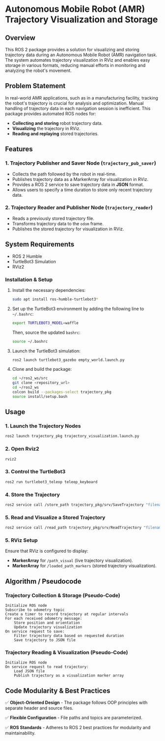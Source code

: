 # Autonomous Mobile Robot (AMR) Trajectory Visualization and Storage

## Overview
This ROS 2 package provides a solution for visualizing and storing trajectory data during an Autonomous Mobile Robot (AMR) navigation task. The system automates trajectory visualization in RViz and enables easy storage in various formats, reducing manual efforts in monitoring and analyzing the robot's movement.

## Problem Statement
In real-world AMR applications, such as in a manufacturing facility, tracking the robot's trajectory is crucial for analysis and optimization. Manual handling of trajectory data in each navigation session is inefficient. This package provides automated ROS nodes for:
- **Collecting and storing** robot trajectory data.
- **Visualizing** the trajectory in RViz.
- **Reading and replaying** stored trajectories.

## Features
### 1. Trajectory Publisher and Saver Node (`trajectory_pub_saver`)
- Collects the path followed by the robot in real-time.
- Publishes trajectory data as a MarkerArray for visualization in RViz.
- Provides a ROS 2 service to save trajectory data in **JSON** format.
- Allows users to specify a time duration to store only recent trajectory data.

### 2. Trajectory Reader and Publisher Node (`trajectory_reader`)
- Reads a previously stored trajectory file.
- Transforms trajectory data to the `odom` frame.
- Publishes the stored trajectory for visualization in RViz.

## System Requirements
- ROS 2 Humble
- TurtleBot3 Simulation
- RViz2

### Installation & Setup
1. Install the necessary dependencies:
   ```bash
   sudo apt install ros-humble-turtlebot3*
   ```
2. Set up the TurtleBot3 environment by adding the following line to `~/.bashrc`:
   ```bash
   export TURTLEBOT3_MODEL=waffle
   ```
   Then, source the updated `bashrc`:
   ```bash
   source ~/.bashrc
   ```

3. Launch the TurtleBot3 simulation:
   ```bash
   ros2 launch turtlebot3_gazebo empty_world.launch.py
   ```
4. Clone and build the package:
   ```bash
   cd ~/ros2_ws/src
   git clone <repository_url>
   cd ~/ros2_ws
   colcon build --packages-select trajectory_pkg
   source install/setup.bash
   ```

## Usage
### 1. Launch the Trajectory Nodes
```bash
ros2 launch trajectory_pkg trajectory_visualization.launch.py
```
### 2. Open Rviz2
```bash
rviz2
```
### 3. Control the TurtleBot3
```bash
ros2 run turtlebot3_teleop teleop_keyboard
```

### 4. Store the Trajectory
```bash
ros2 service call /store_path trajectory_pkg/srv/SaveTrajectory "filename: 'my_path' duration: 10.0"
```

### 5. Read and Visualize a Stored Trajectory
```bash
ros2 service call /read_path trajectory_pkg/srv/ReadTrajectory "filename: 'my_path'"
```

### 5. RViz Setup
Ensure that RViz is configured to display:
- **MarkerArray** for `/path_visual` (live trajectory visualization).
- **MarkerArray** for `/loaded_path_markers` (stored trajectory visualization).

## Algorithm / Pseudocode
### Trajectory Collection & Storage (Pseudo-Code)
```
Initialize ROS node
Subscribe to odometry topic
Create a timer to record trajectory at regular intervals
For each received odometry message:
    Store position and orientation
    Update trajectory visualization
On service request to save:
    Filter trajectory data based on requested duration
    Save trajectory to JSON file
```

### Trajectory Reading & Visualization (Pseudo-Code)
```
Initialize ROS node
On service request to read trajectory:
    Load JSON file
    Publish trajectory as a visualization marker array
```

## Code Modularity & Best Practices
✅ **Object-Oriented Design** - The package follows OOP principles with separate header and source files.

✅ **Flexible Configuration** - File paths and topics are parameterized.

✅ **ROS Standards** - Adheres to ROS 2 best practices for modularity and maintainability.
